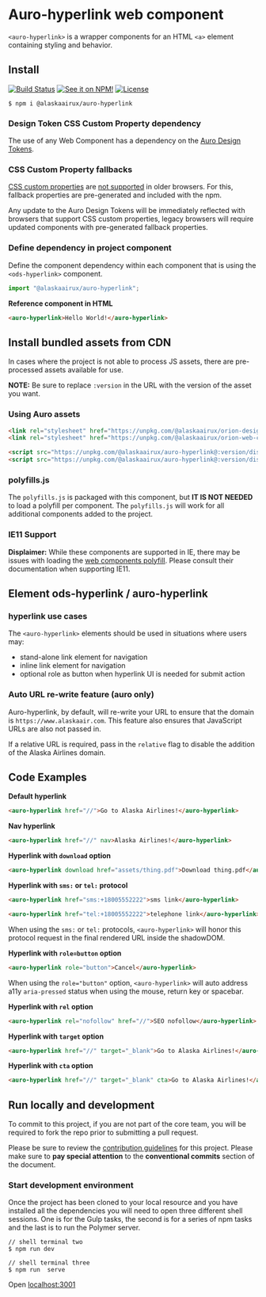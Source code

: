 # Auro-hyperlink web component

`<auro-hyperlink>` is a wrapper components for an HTML `<a>` element containing styling and behavior.

## Install

[![Build Status](https://img.shields.io/travis/AlaskaAirlines/ods-hyperlink.svg?branch=master&style=for-the-badge)](https://travis-ci.org/github/AlaskaAirlines/ods-hyperlink)
[![See it on NPM!](https://img.shields.io/npm/v/@alaskaairux/ods-hyperlink.svg?style=for-the-badge&color=orange)](https://www.npmjs.com/package/@alaskaairux/ods-hyperlink)
[![License](https://img.shields.io/npm/l/@alaskaairux/ods-hyperlink.svg?color=blue&style=for-the-badge)](https://www.apache.org/licenses/LICENSE-2.0)

```shell
$ npm i @alaskaairux/auro-hyperlink
```

### Design Token CSS Custom Property dependency

The use of any Web Component has a dependency on the [Auro Design Tokens](https://auro.alaskaair.com/getting-started/developers/design-tokens).

### CSS Custom Property fallbacks

[CSS custom properties](https://developer.mozilla.org/en-US/docs/Web/CSS/Using_CSS_custom_properties) are [not supported](https://auro.alaskaair.com/support/custom-properties) in older browsers. For this, fallback properties are pre-generated and included with the npm.

Any update to the Auro Design Tokens will be immediately reflected with browsers that support CSS custom properties, legacy browsers will require updated components with pre-generated fallback properties.

### Define dependency in project component

Define the component dependency within each component that is using the `<ods-hyperlink>` component.

```javascript
import "@alaskaairux/auro-hyperlink";
```

**Reference component in HTML**

```html
<auro-hyperlink>Hello World!</auro-hyperlink>
```

## Install bundled assets from CDN

In cases where the project is not able to process JS assets, there are pre-processed assets available for use.

**NOTE:** Be sure to replace `:version` in the URL with the version of the asset you want.

### Using Auro assets

```html
<link rel="stylesheet" href="https://unpkg.com/@alaskaairux/orion-design-tokens@:version/dist/tokens/CSSCustomProperties.css" />
<link rel="stylesheet" href="https://unpkg.com/@alaskaairux/orion-web-core-style-sheets@:version/dist/bundled/essentials.css" />

<script src="https://unpkg.com/@alaskaairux/auro-hyperlink@:version/dist/polyfills.js"></script>
<script src="https://unpkg.com/@alaskaairux/auro-hyperlink@:version/dist/auro-button__bundled.js"></script>
```

### polyfills.js

The `polyfills.js` is packaged with this component, but **IT IS NOT NEEDED** to load a polyfill per component. The `polyfills.js` will work for all additional components added to the project.

### IE11 Support

**Displaimer:** While these components are supported in IE, there may be issues with loading the [web components polyfill](https://www.webcomponents.org/polyfills). Please consult their documentation when supporting IE11.

## Element ods-hyperlink / auro-hyperlink

### hyperlink use cases

The `<auro-hyperlink>` elements should be used in situations where users may:

* stand-alone link element for navigation
* inline link element for navigation
* optional role as button when hyperlink UI is needed for submit action

### Auto URL re-write feature (auro only)

Auro-hyperlink, by default, will re-write your URL to ensure that the domain is `https://www.alaskaair.com`. This feature also ensures that JavaScript URLs are also not passed in.

If a relative URL is required, pass in the `relative` flag to disable the addition of the Alaska Airlines domain. 

## Code Examples

**Default hyperlink**

```html
<auro-hyperlink href="//">Go to Alaska Airlines!</auro-hyperlink>
```

**Nav hyperlink**

```html
<auro-hyperlink href="//" nav>Alaska Airlines!</auro-hyperlink>
```

**Hyperlink with `download` option**

```html
<auro-hyperlink download href="assets/thing.pdf">Download thing.pdf</auro-hyperlink>
```

**Hyperlink with `sms:` or `tel:` protocol**

```html
<auro-hyperlink href="sms:+18005552222">sms link</auro-hyperlink>

<auro-hyperlink href="tel:+18005552222">telephone link</auro-hyperlink>
```

When using the `sms:` or `tel:` protocols, `<auro-hyperlink>` will honor this protocol request in the final rendered URL inside the shadowDOM.

**Hyperlink with `role=button` option**

```html
<auro-hyperlink role="button">Cancel</auro-hyperlink>
```

When using the `role="button"` option, `<auro-hyperlink>` will auto address a11y `aria-pressed` status when using the mouse, return key or spacebar.

**Hyperlink with `rel` option**

```html
<auro-hyperlink rel="nofollow" href="//">SEO nofollow</auro-hyperlink>
```

**Hyperlink with `target` option**

```html
<auro-hyperlink href="//" target="_blank">Go to Alaska Airlines!</auro-hyperlink>
```

**Hyperlink with `cta` option**

```html
<auro-hyperlink href="//" target="_blank" cta>Go to Alaska Airlines!</auro-hyperlink>
```

## Run locally and development

To commit to this project, if you are not part of the core team, you will be required to fork the repo prior to submitting a pull request.

Please be sure to review the [contribution guidelines](https://auro.alaskaair.com/getting-started/developers/contributing) for this project. Please make sure to **pay special attention** to the **conventional commits** section of the document.

### Start development environment

Once the project has been cloned to your local resource and you have installed all the dependencies you will need to open three different shell sessions. One is for the Gulp tasks, the second is for a series of npm tasks and the last is to run the Polymer server.

```shell
// shell terminal two
$ npm run dev

// shell terminal three
$ npm run  serve
```

Open [localhost:3001](http://localhost:3001/)
